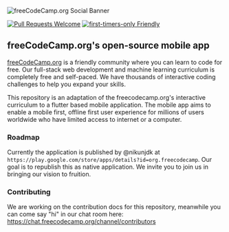 ![freeCodeCamp.org Social Banner](https://s3.amazonaws.com/freecodecamp/wide-social-banner.png)

[![Pull Requests Welcome](https://img.shields.io/badge/PRs-welcome-brightgreen.svg?style=flat)](http://makeapullrequest.com)
[![first-timers-only Friendly](https://img.shields.io/badge/first--timers--only-friendly-blue.svg)](http://www.firsttimersonly.com/)

## freeCodeCamp.org's open-source mobile app

[freeCodeCamp.org](https://www.freecodecamp.org) is a friendly community where you can learn to code for free. Our full-stack web development and machine learning curriculum is completely free and self-paced. We have thousands of interactive coding challenges to help you expand your skills.

This repository is an adaptation of the freecodecamp.org's interactive curriculum to a flutter based mobile application. The mobile app aims to enable a mobile first, offline first user experience for millions of users worldwide who have limited access to internet or a computer.

### Roadmap

Currently the application is published by @nikunjdk at `https://play.google.com/store/apps/details?id=org.freecodecamp`. Our goal is to republish this as native application. We invite you to join us in bringing our vision to fruition.

### Contributing

We are working on the contribution docs for this repository, meanwhile you can come say "hi" in our chat room here: <https://chat.freecodecamp.org/channel/contributors> 

